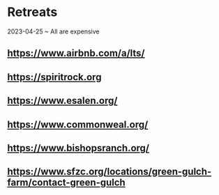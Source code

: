 # Retreats

2023-04-25 ~ All are expensive

## https://www.airbnb.com/a/lts/

## https://spiritrock.org

## https://www.esalen.org/

## https://www.commonweal.org/

## https://www.bishopsranch.org/

## https://www.sfzc.org/locations/green-gulch-farm/contact-green-gulch

